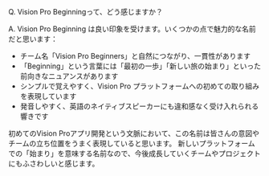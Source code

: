 Q. Vision Pro Beginningって、どう感じますか？

A. Vision Pro Beginning は良い印象を受けます。いくつかの点で魅力的な名前だと思います：
- チーム名「Vision Pro Beginners」と自然につながり、一貫性があります
- 「Beginning」という言葉には「最初の一歩」「新しい旅の始まり」といった前向きなニュアンスがあります
- シンプルで覚えやすく、Vision Pro プラットフォームへの初めての取り組みを表現しています
- 発音しやすく、英語のネイティブスピーカーにも違和感なく受け入れられる響きです

初めてのVision Proアプリ開発という文脈において、この名前は皆さんの意図やチームの立ち位置をうまく表現していると思います。
新しいプラットフォームでの「始まり」を意味する名前なので、今後成長していくチームやプロジェクトにもふさわしいと感じます。
